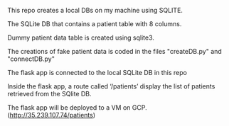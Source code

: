 This repo creates a local DBs on my machine using SQLITE.

The SQLite DB that contains a patient table with 8 columns.

Dummy patient data table is created using sqlite3.

The creations of fake patient data is coded in the files "createDB.py" and "connectDB.py"

The flask app is connected to the local SQLite DB in this repo

Inside the flask app, a route called ‘/patients’ display the list of
patients retrieved from the SQlite DB.

The flask app will be deployed to a VM on GCP. (http://35.239.107.74/patients)
